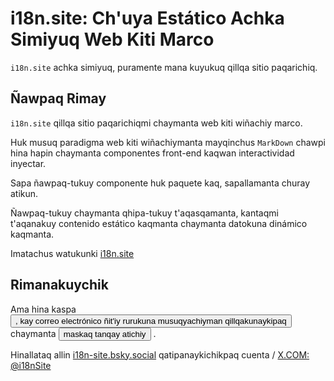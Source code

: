 # i18n.site: Ch'uya Estático Achka Simiyuq Web Kiti Marco

`i18n.site` achka simiyuq, puramente mana kuyukuq qillqa sitio paqarichiq.

## Ñawpaq Rimay

`i18n.site` qillqa sitio paqarichiqmi chaymanta web kiti wiñachiy marco.

Huk musuq paradigma web kiti wiñachiymanta mayqinchus `MarkDown` chawpi hina hapin chaymanta componentes front-end kaqwan interactividad inyectar.

Sapa ñawpaq-tukuy componente huk paquete kaq, sapallamanta churay atikun.

Ñawpaq-tukuy chaymanta qhipa-tukuy t'aqasqamanta, kantaqmi t'aqanakuy contenido estático kaqmanta chaymanta datokuna dinámico kaqmanta.

Imatachus watukunki [i18n.site](/)

## Rimanakuychik

Ama hina kaspa <button onclick="mailsub()">, kay correo electrónico ñit'iy rurukuna musuqyachiyman qillqakunaykipaq</button> chaymanta <button onclick="webpush()">maskaq tanqay atichiy</button> .

Hinallataq allin [i18n-site.bsky.social](https://bsky.app/profile/i18n-site.bsky.social) qatipanaykichikpaq cuenta / [X.COM: @i18nSite](https://x.com/i18nSite)